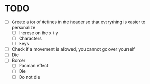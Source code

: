 # TODO

- [ ] Create a lot of defines in the header so that everything is easier to personalize 
  - [ ] Increse on the x / y
  - [ ] Characters
  - [ ] Keys
- [ ] Check if a movement is allowed, you cannot go over yourself
- [ ] Die
- [ ] Border 
  - [ ] Pacman effect 
  - [ ] Die 
  - [ ] Do not die